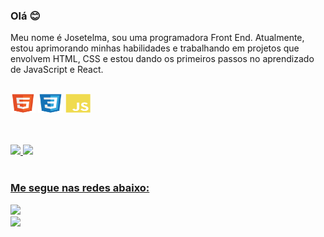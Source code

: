 ### Olá :blush:

Meu nome é Josetelma, sou uma programadora Front End. Atualmente, estou aprimorando minhas habilidades e trabalhando em projetos que envolvem HTML, CSS e estou dando os primeiros passos no aprendizado de JavaScript e React.

<div style="display: inline_block"><br>
  <img align="center" alt="HTML" height="30" width="40" src="https://raw.githubusercontent.com/devicons/devicon/master/icons/html5/html5-original.svg">
  <img align="center" alt="CSS" height="30" width="40" src="https://raw.githubusercontent.com/devicons/devicon/master/icons/css3/css3-original.svg">
  <img align="center" alt="Js" height="30" width="40" src="https://raw.githubusercontent.com/devicons/devicon/master/icons/javascript/javascript-plain.svg">
</div>
<br>
<br>
<br>
 <div>
   <a href="https://github.com/josetelma">
   <img height="180em" src="https://github-readme-stats.vercel.app/api?username=josetelma&show_icons=true&theme=synthwave&include_all_commits=true&count_private=true"/>
   <img height="180em" src="https://github-readme-stats.vercel.app/api/top-langs/?username=josetelma&layout=compact&langs_count=6&theme=tokyonight"/>
</div>
<br>
 
### Me segue nas redes abaixo:
 
<div> 
 <a href="https://www.linkedin.com/in/josetelma-aparecida-de-jesus/" target="_blank"><img src="https://img.shields.io/badge/-LinkedIn-%230077B5?style=for-the-badge&logo=linkedin&logoColor=white" target="_blank"></a>
</div>
  <a href="https://www.instagram.com/josikawai/" target="_blank"><img src="https://img.shields.io/badge/-Instagram-%23E4405F?style=for-the-badge&logo=instagram&logoColor=white" target="_blank"></a>
</div>

